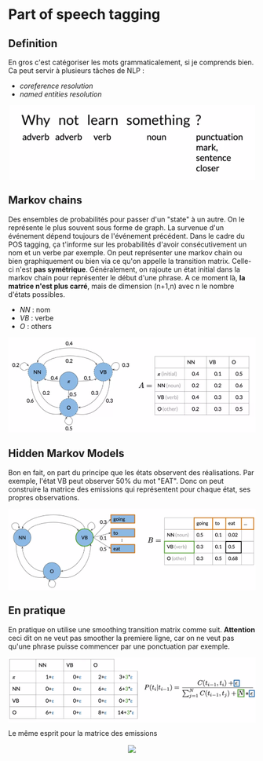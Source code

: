 # Part of speech tagging

## Definition

En gros c'est catégoriser les mots grammaticalement, si je comprends bien. Ca peut servir à plusieurs tâches de NLP :
 * *coreference resolution*
 * *named entities resolution*


<p align="center">
<img align = "center" src="img/posexample.PNG">
</p>

## Markov chains


Des ensembles de probabilités pour passer d'un "state" à un autre. On le représente le plus souvent sous forme de graph. La survenue d'un événement dépend toujours de l'événement précédent. Dans le cadre du POS tagging, ça t'informe sur les probabilités d'avoir consécutivement un nom et un verbe par exemple. On peut représenter une markov chain ou bien graphiquement ou bien via ce qu'on appelle la transition matrix. Celle-ci n'est **pas symétrique**. Généralement, on rajoute un état initial dans la markov chain pour représenter le début d'une phrase. A ce moment là, **la matrice n'est plus carré**, mais de dimension (n+1,n) avec n le nombre d'états possibles.

 * *NN* : nom
 * *VB* : verbe
 * *O* : others


<p align="center">
<img align = "center" src="img/simpler.PNG">
</p>

## Hidden Markov Models

Bon en fait, on part du principe que les états observent des réalisations. Par exemple, l'état VB peut observer 50% du mot "EAT". Donc on peut construire la matrice des emissions qui représentent pour chaque état, ses propres observations.


<p align="center">
<img align = "center" src="img/hmm.PNG">
</p>

## En pratique

En pratique on utilise une smoothing transition matrix comme suit. **Attention** ceci dit on ne veut pas smoother la premiere ligne, car on ne veut pas qu'une phrase puisse commencer par une ponctuation par exemple.


<p align="center">
<img align = "center" src="img/smooth.PNG">
</p>


Le même esprit pour la matrice des emissions

<p align="center">
<img align = "center" src="img/emissionsmat.PNG">
</p>
